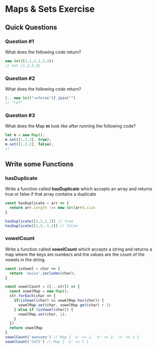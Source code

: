 # Maps & Sets Exercise

## Quick Questions

### Question #1

What does the following code return? 

``` js 
new Set([1,1,2,2,3,4])
// Set {1,2,3,4}
```

### Question #2

What does the following code return? 

``` js
[...new Set("referee")].join("")
// "ref"
```

### Question #3

What does the Map **m** look like after running the following code?

``` js
let m = new Map();
m.set([1,2,3], true);
m.set([1,2,3], false);
// 
```

## Write some Functions

### hasDuplicate

Write a function called **hasDuplicate** which accepts an array and returns true or false if that array contains a duplicate

``` js
const hasDuplicate = arr => {
  return arr.length !== new Set(arr).size
} 

hasDuplicate([1,3,2,1]) // true
hasDuplicate([1,5,-1,4]) // false
```

### vowelCount

Write a function called **vowelCount** which accepts a string and returns a map where the keys are numbers and the values are the count of the vowels in the string.

``` js
const isVowel = char => {
  return 'aeiou'.includes(char);
}

const vowelCount = ([...str]) => {
  const vowelMap = new Map();
  str.forEach(char => {
    if(isVowel(char) && vowelMap.has(char)) {
      vowelMap.set(char, vowelMap.get(char) + 1)
    } else if (isVowel(char)) {
      vowelMap.set(char, 1);
    }
  })
  return vowelMap
}
vowelCount('awesome') // Map { 'a' => 1, 'e' => 2, 'o' => 1 }
vowelCount('Colt') // Map { 'o' => 1 }
```